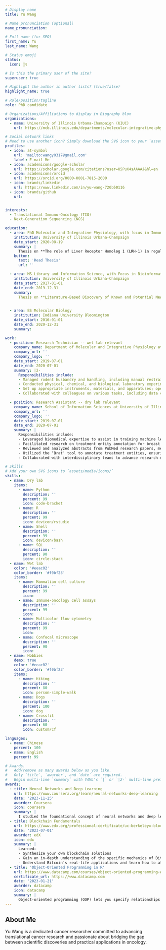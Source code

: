 ```yaml
---
# Display name
title: Yu Wang

# Name pronunciation (optional)
name_pronunciation: 

# Full name (for SEO)
first_name: Yu
last_name: Wang

# Status emoji
status:
  icon: 🏋️‍♀️

# Is this the primary user of the site?
superuser: true

# Highlight the author in author lists? (true/false)
highlight_name: true

# Role/position/tagline
role: PhD candidate

# Organizations/Affiliations to display in Biography blox
organizations:
  - name: University of Illinois Urbana-Champaign (UIUC)
    url: https://mcb.illinois.edu/departments/molecular-integrative-physiology

# Social network links
# Need to use another icon? Simply download the SVG icon to your `assets/media/icons/` folder.
profiles:
  - icon: at-symbol
    url: 'mailto:wangy0317@gmail.com'
    label: E-mail Me
  - icon: academicons/google-scholar
    url: https://scholar.google.com/citations?user=U5PuX4sAAAAJ&hl=en
  - icon: academicons/orcid
    url: https://orcid.org/0000-0001-7815-2600
  - icon: brands/linkedin
    url: https://www.linkedin.com/in/yu-wang-720b50116
  - icon: brands/github
    url: 


interests:
  - Translational Immuno-Oncology (TIO)
  - Next-Generation Sequencing (NGS)

education:
  - area: PhD Molecular and Integrative Physiology, with focus in Immuno-oncology
    institution: University of Illinois Urbana-Champaign
    date_start: 2020-08-19
    summary: |
      Thesis on **The role of Liver Receptor Homolog 1 (LRH-1) in regulating breast cancer progression by modulating the immune response**. Supervised by _Dr. Erik R. Nelson_. 
    button:
      text: 'Read Thesis'
      url: ''

  - area: MS Library and Information Science, with Focus in Bioinformatics
    institution: University of Illinois Urbana-Champaign
    date_start: 2017-01-01
    date_end: 2019-12-31
    summary:
      Thesis on **Literature-Based Discovery of Known and Potential New Mechanisms for Relating the Status of Cholesterol to the Progression of Breast Cancer**. Co-supervised by _Dr. Vetle I. Torvik_ and _Dr. Erik R. Nelson_.
    

  - area: BS Molecular Biology
    institution: Indiana University Bloomington
    date_start: 2016-01-01
    date_end: 2020-12-31
    summary: 

work:
  - position: Research Technician -- wet lab relevant
    company_name: Department of Molecular and Integrative Physiology at University of Illinois Urbana-Champaign
    company_url: ''
    company_logo: ''
    date_start: 2019-07-01
    date_end: 2020-07-01
    summary: |2-
      Responsibilities include:
      - Managed rodent husbandry and handling, including manual restraint, injections, tumor measurement, and necropsy, ensuring adherence to ethical and regulatory standards.
      - Conducted physical, chemical, and biological laboratory experiments, supporting data acquisition from cell cultures, mouse studies, and genotyping to advance research objectives
      - Set up appropriate instruments, materials, and apparatuses; operate laboratory equipment required for genotyping
      - Collaborated with colleagues on various tasks, including data collection and analysis, to enhance research outcomes and foster a team-oriented environment

  - position: Research Assistant -- dry lab relevant
    company_name: School of Information Sciences at University of Illinois Urbana-Champaign
    company_url: ''
    company_logo: ''
    date_start: 2019-07-01
    date_end: 2020-07-01
    summary: |
      Responsibilities include:
      - Leveraged biomedical expertise to assist in training machine learning models across various projects, enhancing predictive accuracy in healthcare applications
      - Facilitated research on treatment entity annotation for breast cancer and diabetes, contributing to the development of datasets used in machine learning algorithms
      - Reviewed and analyzed abstracts from PubMed research papers, meticulously identifying and extracting treatment references to create high-quality training data for machine learning applications
      - Utilized the ‘Brat’ tool to annotate treatment entities, ensuring precise classification according to established thesis guidelines, demonstrating strong attention to detail
      - Collaborated with interdisciplinary teams to advance research methodologies, contributing to the integration of machine learning techniques in biomedical studies

# Skills
# Add your own SVG icons to `assets/media/icons/`
skills:
  - name: Dry lab
    items:
      - name: Python
        description: ''
        percent: 99
        icon: code-bracket
      - name: R
        description: ''
        percent: 99
        icon: devicon/rstudio
      - name: Shell
        description: ''
        percent: 99
        icon: devicon/bash
      - name: SQL
        description: ''
        percent: 90
        icon: circle-stack
  - name: Wet lab
    color: '#eeac02'
    color_border: '#f0bf23'
    items:
      - name: Mammalian cell culture
        description: ''
        percent: 99
        icon: 
      - name: Immune-oncology cell assays
        description: ''
        percent: 99
        icon: 
      - name: Multicolor flow cytometry
        description: ''
        percent: 99
        icon: 
      - name: Confocal microscope
        description: ''
        percent: 90
        icon: 
  - name: Hobbies
    demo: true
    color: '#eeac02'
    color_border: '#f0bf23'
    items:
      - name: Hiking
        description: ''
        percent: 80
        icon: person-simple-walk
      - name: Dogs
        description: ''
        percent: 100
        icon: dog
      - name: Crossfit
        description: ''
        percent: 60
        icon: custom/cf

languages:
  - name: Chinese
    percent: 100
  - name: English
    percent: 99

# Awards.
#   Add/remove as many awards below as you like.
#   Only `title`, `awarder`, and `date` are required.
#   Begin multi-line `summary` with YAML's `|` or `|2-` multi-line prefix and indent 2 spaces below.
awards:
  - title: Neural Networks and Deep Learning
    url: https://www.coursera.org/learn/neural-networks-deep-learning
    date: '2023-11-25'
    awarder: Coursera
    icon: coursera
    summary: |
      I studied the foundational concept of neural networks and deep learning. By the end, I was familiar with the significant technological trends driving the rise of deep learning; build, train, and apply fully connected deep neural networks; implement efficient (vectorized) neural networks; identify key parameters in a neural network’s architecture; and apply deep learning to your own applications.
  - title: Blockchain Fundamentals
    url: https://www.edx.org/professional-certificate/uc-berkeleyx-blockchain-fundamentals
    date: '2023-07-01'
    awarder: edX
    icon: edx
    summary: |
      Learned:
      - Synthesize your own blockchain solutions
      - Gain an in-depth understanding of the specific mechanics of Bitcoin
      - Understand Bitcoin’s real-life applications and learn how to attack and destroy Bitcoin, Ethereum, smart contracts and Dapps, and alternatives to Bitcoin’s Proof-of-Work consensus algorithm
  - title: 'Object-Oriented Programming in R'
    url: https://www.datacamp.com/courses/object-oriented-programming-with-s3-and-r6-in-r
    certificate_url: https://www.datacamp.com
    date: '2023-01-21'
    awarder: datacamp
    icon: datacamp
    summary: |
      Object-oriented programming (OOP) lets you specify relationships between functions and the objects that they can act on, helping you manage complexity in your code. This is an intermediate level course, providing an introduction to OOP, using the S3 and R6 systems. S3 is a great day-to-day R programming tool that simplifies some of the functions that you write. R6 is especially useful for industry-specific analyses, working with web APIs, and building GUIs.
---
```


## About Me

Yu Wang is a dedicated cancer researcher committed to advancing translational cancer research and passionate about bridging the gap between scientific discoveries and practical applications in oncology.
